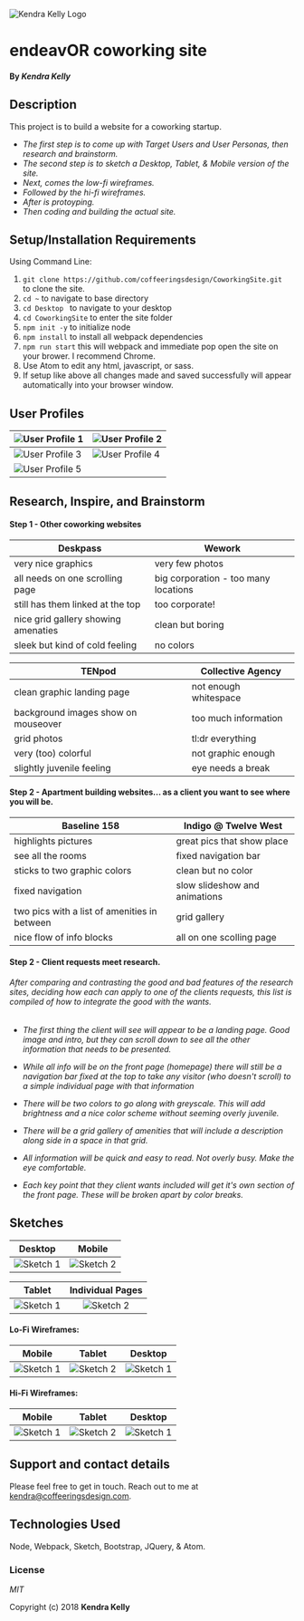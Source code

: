 ![Kendra Kelly Logo](/kkgithub.png)


# endeavOR coworking site

#### By _**Kendra Kelly**_

## Description

This project is to build a website for a coworking startup.

* _The first step is to come up with Target Users and User Personas, then research and brainstorm._
* _The second step is to sketch a Desktop, Tablet, & Mobile version of the site._
* _Next, comes the low-fi wireframes._
* _Followed by the hi-fi wireframes._
* _After is protoyping._
* _Then coding and building the actual site._

## Setup/Installation Requirements
Using Command Line:
1. ``git clone https://github.com/coffeeringsdesign/CoworkingSite.git `` to clone the site.
2. ``cd ~`` to navigate to base directory
3. ``cd Desktop `` to navigate to your desktop
4. ``cd CoworkingSite`` to enter the site folder
5. ``npm init -y`` to initialize node
6. ``npm install`` to install all webpack dependencies
7. ``npm run start`` this will webpack and immediate pop open the site on your brower. I recommend Chrome.
8. Use Atom to edit any html, javascript, or sass.
9. If setup like above all changes made and saved successfully will appear automatically into your browser window.

## User Profiles

![User Profile 1](src/assets/img/1.jpg) | ![User Profile 2](src/assets/img/2.jpg)
---------------------- | -----------------------
![User Profile 3](src/assets/img/3.jpg) | ![User Profile 4](src/assets/img/4.jpg)
![User Profile 5](src/assets/img/5.jpg) |

## Research, Inspire, and Brainstorm

#### Step 1 - Other coworking websites

Deskpass | Wework
---------------------- | -----------------------
very nice graphics | very few photos
all needs on one scrolling page | big corporation - too many locations
still has them linked at the top | too corporate!
nice grid gallery showing amenaties | clean but boring
sleek but kind of cold feeling | no colors

TENpod | Collective Agency
---------------------- | -----------------------
clean graphic landing page | not enough whitespace
background images show on mouseover | too much information
grid photos | tl:dr everything
very (too) colorful | not graphic enough
slightly juvenile feeling | eye needs a break

#### Step 2 - Apartment building websites... as a client you want to see where you will be.

Baseline 158 | Indigo @ Twelve West
---------------------- | -----------------------
highlights pictures | great pics that show place
see all the rooms | fixed navigation bar
sticks to two graphic colors | clean but no color
fixed navigation | slow slideshow and animations
two pics with a list of amenities in between | grid gallery
nice flow of info blocks | all on one scolling page

#### Step 2 - Client requests meet research.

###### After comparing and contrasting the good and bad features of the research sites, deciding how each can apply to one of the clients requests, this list is compiled of how to integrate the good with the wants.

* _The first thing the client will see will appear to be a landing page. Good image and intro, but they can scroll down to see all the other information that needs to be presented._

* _While all info will be on the front page (homepage) there will still be a navigation bar fixed at the top to take any visitor (who doesn't scroll) to a simple individual page with that information_

* _There will be two colors to go along with greyscale. This will add brightness and a nice color scheme without seeming overly juvenile._

* _There will be a grid gallery of amenities that will include a description along side in a space in that grid._

* _All information will be quick and easy to read. Not overly busy. Make the eye comfortable._

* _Each key point that they client wants included will get it's own section of the front page. These will be broken apart by color breaks._

## Sketches

Desktop | Mobile
:-----------------------: | :-----------------------:
![Sketch 1](src/assets/img/sketch1.jpeg) | ![Sketch 2](src/assets/img/sketch2.jpeg)

Tablet | Individual Pages
:-----------------------: | :-----------------------:
![Sketch 1](src/assets/img/sketch3.jpeg) | ![Sketch 2](src/assets/img/sketch4.jpeg)

#### Lo-Fi Wireframes:
Mobile | Tablet | Desktop
:-----------------------: | :-----------------------: | :-----------------------:
![Sketch 1](src/assets/img/lowfiMobileWireframe.png) | ![Sketch 2](src/assets/img/lowfiTabletWireframe.png) | ![Sketch 1](src/assets/img/lowfiDesktopWireframe.png)

#### Hi-Fi Wireframes:
Mobile | Tablet | Desktop
:-----------------------: | :-----------------------: | :-----------------------:
![Sketch 1](src/assets/img/hifiMobileWireframes.png) | ![Sketch 2](src/assets/img/hifiTabletWireframes.png) | ![Sketch 1](src/assets/img/hifiDesktopWireframes.png)


<!-- #### Final Site:
![Page 1](img/) | ![Page 2](img/)
---------------------- | -----------------------
![Page 3](img/) | ![Page 4](img/) -->


## Support and contact details

Please feel free to get in touch. Reach out to me at kendra@coffeeringsdesign.com.

## Technologies Used

Node, Webpack, Sketch, Bootstrap, JQuery, & Atom.

### License

*MIT*

Copyright (c) 2018 **Kendra Kelly**
